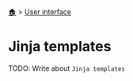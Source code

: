 <!--startTocHeader-->
[🏠](../README.md) > [User interface](README.md)
# Jinja templates
<!--endTocHeader-->

TODO: Write about `Jinja templates`

<!--startTocSubTopic-->
<!--endTocSubTopic-->
